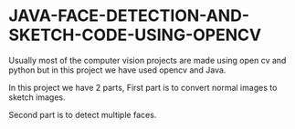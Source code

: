# JAVA-FACE-DETECTION-AND-SKETCH-CODE-USING-OPENCV



Usually most of the computer vision projects are made using open cv and python but in this project we have used opencv and Java. 

In this project we have 2 parts, 
First part is to convert normal images to sketch images.

Second part is to detect multiple faces. 

